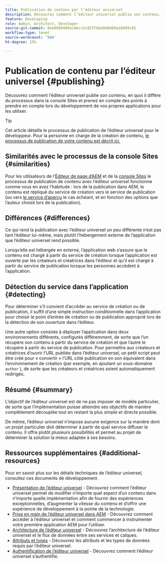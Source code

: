 ```yaml
---
title: Publication de contenu par l’éditeur universel
description: Découvrez comment l’éditeur universel publie son contenu, en quoi il diffère du processus dans la console Sites et prenez en compte des points à prendre en compte lors du développement de vos propres applications pour les utiliser.
feature: Developing
role: Admin, Architect, Developer
source-git-commit: 0ee6689460ac0ecc5c025fb6a940d69a16699c85
workflow-type: tm+mt
source-wordcount: '564'
ht-degree: 25%

---
```



# Publication de contenu par l’éditeur universel {#publishing}

Découvrez comment l’éditeur universel publie son contenu, en quoi il diffère du processus dans la console Sites et prenez en compte des points à prendre en compte lors du développement de vos propres applications pour les utiliser.

>[!TIP]
>
>Cet article détaille le processus de publication de l’éditeur universel pour le développeur. Pour la personne en charge de la création de contenu, [le processus de publication de votre contenu est décrit ici.](/help/sites-cloud/authoring/universal-editor/publishing.md)

## Similarités avec le processus de la console Sites {#similarities}

Pour les utilisateurs de l’[Éditeur de page d’AEM](/help/sites-cloud/authoring/page-editor/introduction.md) et de la [console Sites](/help/sites-cloud/authoring/sites-console/introduction.md) le processus de publication de contenu avec l’éditeur universel fonctionne comme vous en avez l’habitude : lors de la publication dans AEM, le contenu est répliqué du service de création vers le service de publication (ou vers [le service d’aperçu](/help/sites-cloud/authoring/sites-console/previewing-content.md) le cas échéant, et en fonction des options que l’auteur choisit lors de la publication).

## Différences {#differences}

Ce qui rend la publication avec l’éditeur universel un peu différente n’est pas tant l’éditeur lui-même, mais plutôt l’hébergement externe de l’application que l’éditeur universel rend possible.

Lorsqu’elle est hébergée en externe, l’application web s’assure que le contenu est chargé à partir du service de création lorsque l’application est ouverte par les créateurs et créatrices dans l’éditeur et qu’il est chargé à partir du service de publication lorsque les personnes accèdent à l’application.

## Détection du service dans l’application {#detecting}

Pour déterminer s’il convient d’accéder au service de création ou de publication, il suffit d’une simple instruction conditionnelle dans l’application pour choisir le point d’entrée de création ou de publication approprié lors de la détection de son ouverture dans l’éditeur.

Une autre option consiste à déployer l’application dans deux environnements différents, configurés différemment, de sorte que l’un récupère son contenu à partir du service de création et que l’autre le récupère à partir du service de publication. Pour permettre aux créateurs et créatrices d’ouvrir l’URL publiée dans l’éditeur universel, un petit script peut être créé pour « convertir » l’URL côté publication en son équivalent dans l’environnement de création (par exemple, en ajoutant un sous-domaine `author` ), de sorte que les créateurs et créatrices soient automatiquement redirigés.

## Résumé {#summary}

L’objectif de l’éditeur universel est de ne pas imposer de modèle particulier, de sorte que l’implémentation puisse atteindre ses objectifs de manière complètement découplée tout en restant la plus simple et directe possible.

De même, l’éditeur universel n’impose aucune exigence sur la manière dont un projet particulier doit déterminer à partir de quel service diffuser le contenu. Il offre plutôt plusieurs possibilités et permet au projet de déterminer la solution la mieux adaptée à ses besoins.

## Ressources supplémentaires {#additional-resources}

Pour en savoir plus sur les détails techniques de l’éditeur universel, consultez ces documents de développement.

* [Présentation de l’éditeur universel](/help/implementing/universal-editor/introduction.md) - Découvrez comment l’éditeur universel permet de modifier n’importe quel aspect d’un contenu dans n’importe quelle implémentation afin de fournir des expériences exceptionnelles, d’augmenter la vitesse du contenu et d’offrir une expérience de développement à la pointe de la technologie.
* [Prise en main de l’éditeur universel dans AEM](/help/implementing/universal-editor/getting-started.md) - Découvrez comment accéder à l’éditeur universel et comment commencer à instrumenter votre première application AEM pour l’utiliser.
* [Architecture de l’éditeur universel](/help/implementing/universal-editor/architecture.md) - Découvrez l’architecture de l’éditeur universel et le flux de données entre ses services et calques.
* [Attributs et types](/help/implementing/universal-editor/attributes-types.md) - Découvrez les attributs et les types de données requis par l’éditeur universel.
* [Authentification de l’éditeur universel](/help/implementing/universal-editor/authentication.md) - Découvrez comment l’éditeur universel s’authentifie.
